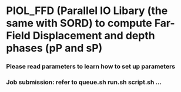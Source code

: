 # PIOL_FFD (Parallel IO Libary (the same with SORD) to compute Far-Field Displacement and depth phases (pP and sP)

### Please read parameters to learn how to set up parameters

### Job submission: refer to queue.sh run.sh script.sh ...
